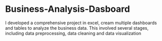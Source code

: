 # Business-Analysis-Dasboard
I developed a comprehensive project in excel, cream multiple dashboards and tables to analyze the business data. This involved several stages, including data preprocessing, data cleaning and data visualization
